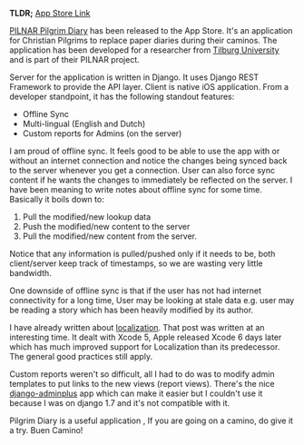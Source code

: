 <!--
.. title: Released on the App Store: PILNAR Pilgrim Diary
.. slug: released-on-the-app-store-pilnar-pilgrim-diary
.. date: 2014-07-17 11:17:45 UTC+05:00
.. tags: App Store, iOS, Releases, Services
.. link:
.. description:
.. type: text
-->

**TLDR;** [App Store Link](https://itunes.apple.com/us/app/pilnar-pilgrim-diary/id897587238?mt=8)

[PILNAR Pilgrim Diary](https://itunes.apple.com/us/app/pilnar-pilgrim-diary/id897587238?mt=8) has been released to the App Store. It's an application for Christian Pilgrims to replace paper diaries during their caminos. The application has been developed for a researcher from [Tilburg University](http://www.tilburguniversity.edu/) and is part of their PILNAR project.

Server for the application is written in Django. It uses Django REST Framework to provide the API layer. Client is native iOS application. From a developer standpoint, it has the following standout features:

- Offline Sync
- Multi-lingual (English and Dutch)
- Custom reports for Admins (on the server)


I am proud of offline sync. It feels good to be able to use the app with or without an internet connection and notice the changes being synced back to the server whenever you get a connection. User can also force sync content if he wants the changes to immediately be reflected on the server. I have been meaning to write notes about offline sync for some time. Basically it boils down to:

1. Pull the modified/new lookup data
2. Push the modified/new content to the server
3. Pull the modified/new content from the server.

Notice that any information is pulled/pushed only if it needs to be, both client/server keep track of timestamps, so we are wasting very little bandwidth.

One downside of offline sync is that if the user has not had internet connectivity for a long time, User may be looking at stale data e.g. user may be reading a story which has been heavily modified by its author.

I have already written about [localization](localization-notes.html). That post was written at an interesting time. It dealt with Xcode 5, Apple released Xcode 6 days later which has much improved support for Localization than its predecessor. The general good practices still apply.

Custom reports weren't so difficult, all I had to do was to modify admin templates to put links to the new views (report views). There's the nice [django-adminplus](https://github.com/jsocol/django-adminplus) app which can make it easier but I couldn't use it because I was on django 1.7 and it's not compatible with it.

Pilgrim Diary is a useful application , If you are going on a camino, do give it a try. Buen Camino!

